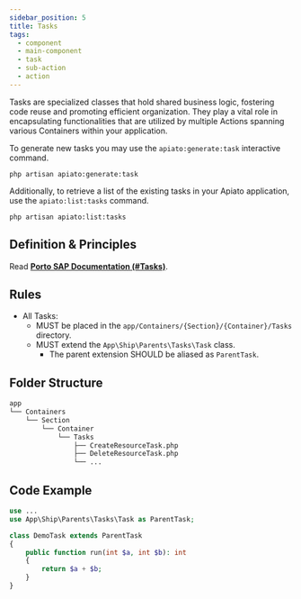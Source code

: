 ```yaml
---
sidebar_position: 5
title: Tasks
tags:
  - component
  - main-component
  - task
  - sub-action
  - action
---
```


Tasks are specialized classes that hold shared business logic,
fostering code reuse and promoting efficient organization.
They play a vital role
in encapsulating functionalities that are utilized by multiple Actions
spanning various Containers within your application.

To generate new tasks you may use the `apiato:generate:task` interactive command.

```shell
php artisan apiato:generate:task
```

Additionally, to retrieve a list of the existing tasks in your Apiato application,
use the `apiato:list:tasks` command.

```shell
php artisan apiato:list:tasks
```

## Definition & Principles

Read [**Porto SAP Documentation (#Tasks)**](https://github.com/Mahmoudz/Porto#definitions--principles).

## Rules

- All Tasks:
  - MUST be placed in the `app/Containers/{Section}/{Container}/Tasks` directory.
  - MUST extend the `App\Ship\Parents\Tasks\Task` class.
    - The parent extension SHOULD be aliased as `ParentTask`.

## Folder Structure

```markdown
app
└── Containers
    └── Section
        └── Container
            └── Tasks
                ├── CreateResourceTask.php
                ├── DeleteResourceTask.php
                └── ...
```

## Code Example

```php
use ...
use App\Ship\Parents\Tasks\Task as ParentTask;

class DemoTask extends ParentTask
{
    public function run(int $a, int $b): int
    {
        return $a + $b;
    }
}
```
